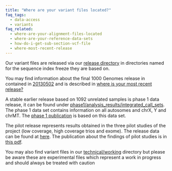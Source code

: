 ```yaml
---
title: "Where are your variant files located?"
faq_tags:
  - data-access
  - variants
faq_related:
  - where-are-your-alignment-files-located
  - where-are-your-reference-data-sets
  - how-do-i-get-sub-section-vcf-file
  - where-most-recent-release
---
```


Our variant files are released via our [release directory](ftp://ftp.1000genomes.ebi.ac.uk/vol1/ftp/release/) in directories named for the sequence index freeze they are based on.

You may find information about the final 1000 Genomes release in contained in [20130502](ftp://ftp.1000genomes.ebi.ac.uk/vol1/ftp/release/20130502/) and is described in [where is your most recent release?](/faq/where-most-recent-release)

A stable earlier release based on 1092 unrelated samples is phase 1 data release, it can be found under [phase1/analysis_results/integrated_call_sets](ftp://ftp.1000genomes.ebi.ac.uk/vol1/ftp/phase1/analysis_results/integrated_call_sets/). The phase 1 data set contains information on all autosomes and chrX, Y and chrMT. The [phase 1 publication](http://www.nature.com/nature/journal/v491/n7422/full/nature11632.html) is based on this data set. 

The pilot release represents results obtained in the three pilot studies of the project (low coverage, high coverage trios and exome). The release data can be found at [here](ftp://ftp.1000genomes.ebi.ac.uk/vol1/ftp/pilot_data/paper_data_sets/a_map_of_human_variation).  The publication about the findings of pilot studies is in [this pdf](/sites/1000genomes.org/files/docs/nature09534.pdf). 

You may also find variant files in our [technical/working](ftp://ftp.1000genomes.ebi.ac.uk/vol1/ftp/technical/working/) directory but please be aware these are experimental files which represent a work in progress and should always be treated with caution
